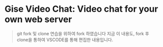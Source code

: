 # Gise Video Chat: Video chat for your own web server
> git fork 및 clone 연습을 위하여 fork 하였습니다
> 지금 이 내용도, fork 후 clone을 통하여 VSCODE를 통해 편집한 내용입니다.